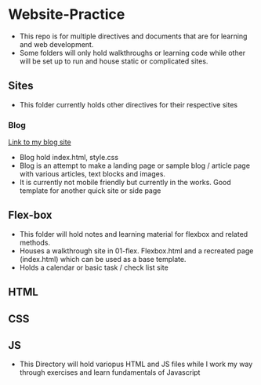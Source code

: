 # Website-Practice
- This repo is for multiple directives and documents that are for learning and web development.
- Some folders will only hold walkthroughs or learning code while other will be set up to run and house static or complicated sites.

## Sites
- This folder currently holds other directives for their respective sites
### Blog
[Link to my blog site][def]
- Blog hold index.html, style.css
- Blog is an attempt to make a landing page or sample blog / article page with various articles, text blocks and images.
- It is currently not mobile friendly but currently in the works. Good template for another quick site or side page

## Flex-box
- This folder will hold notes and learning material for flexbox and related methods.
- Houses a walkthrough site in 01-flex. Flexbox.html and a recreated page (index.html) which can be used as a base template.
- Holds a calendar or basic task / check list site 

## HTML

## CSS

## JS
- This Directory will hold variopus HTML and JS files while I work my way through exercises and learn fundamentals of Javascript


[def]: https://potential-luttuce.github.io/website-practice/sites/blog/index.html